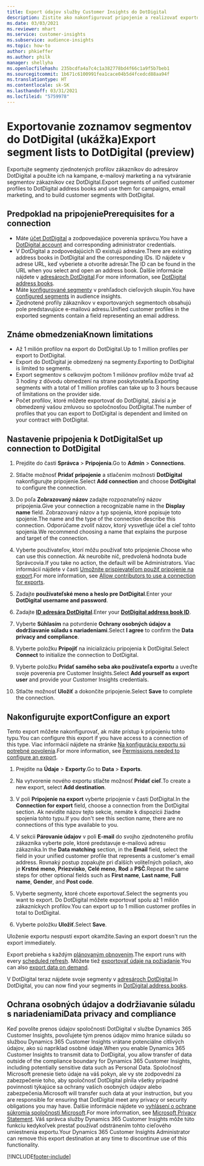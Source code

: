 ```yaml
---
title: Export údajov služby Customer Insights do DotDigital
description: Zistite ako nakonfigurovať pripojenie a realizovať exportovanie do DotDigital.
ms.date: 03/03/2021
ms.reviewer: mhart
ms.service: customer-insights
ms.subservice: audience-insights
ms.topic: how-to
author: phkieffer
ms.author: philk
manager: shellyha
ms.openlocfilehash: 235bcdfa4a7c4c1a382778bd4f66c1a9f5b7beb1
ms.sourcegitcommit: 1b671c6100991fea1cace04b5d4fcedcd88aa94f
ms.translationtype: HT
ms.contentlocale: sk-SK
ms.lasthandoff: 03/31/2021
ms.locfileid: "5759978"
---
```

# <a name="export-segment-lists-to-dotdigital-preview"></a><span data-ttu-id="fb13b-103">Exportovanie zoznamov segmentov do DotDigital (ukážka)</span><span class="sxs-lookup"><span data-stu-id="fb13b-103">Export segment lists to DotDigital (preview)</span></span>

<span data-ttu-id="fb13b-104">Exportujte segmenty zjednotených profilov zákazníkov do adresárov DotDigital a použite ich na kampane, e-mailový marketing a na vytváranie segmentov zákazníkov cez DotDigital.</span><span class="sxs-lookup"><span data-stu-id="fb13b-104">Export segments of unified customer profiles to DotDigital address books and use them for campaigns, email marketing, and to build customer segments with DotDigital.</span></span> 

## <a name="prerequisites-for-a-connection"></a><span data-ttu-id="fb13b-105">Predpoklad na pripojenie</span><span class="sxs-lookup"><span data-stu-id="fb13b-105">Prerequisites for a connection</span></span>

-   <span data-ttu-id="fb13b-106">Máte [účet DotDigital](https://dotdigital.com/) a zodpovedajúce poverenia správcu.</span><span class="sxs-lookup"><span data-stu-id="fb13b-106">You have a [DotDigital account](https://dotdigital.com/) and corresponding administrator credentials.</span></span>
-   <span data-ttu-id="fb13b-107">V DotDigital a zodpovedajúcich ID existujú adresáre.</span><span class="sxs-lookup"><span data-stu-id="fb13b-107">There are existing address books in DotDigital and the corresponding IDs.</span></span> <span data-ttu-id="fb13b-108">ID nájdete v adrese URL, keď vyberiete a otvoríte adresár.</span><span class="sxs-lookup"><span data-stu-id="fb13b-108">The ID can be found in the URL when you select and open an address book.</span></span> <span data-ttu-id="fb13b-109">Ďalšie informácie nájdete v [adresároch DotDigital](https://support.dotdigital.com/hc/articles/212211968-Creating-an-address-book).</span><span class="sxs-lookup"><span data-stu-id="fb13b-109">For more information, see [DotDigital address books](https://support.dotdigital.com/hc/articles/212211968-Creating-an-address-book).</span></span>
-   <span data-ttu-id="fb13b-110">Máte [konfigurované segmenty](segments.md) v prehľadoch cieľových skupín.</span><span class="sxs-lookup"><span data-stu-id="fb13b-110">You have [configured segments](segments.md) in audience insights.</span></span>
-   <span data-ttu-id="fb13b-111">Zjednotené profily zákazníkov v exportovaných segmentoch obsahujú pole predstavujúce e-mailovú adresu.</span><span class="sxs-lookup"><span data-stu-id="fb13b-111">Unified customer profiles in the exported segments contain a field representing an email address.</span></span>

## <a name="known-limitations"></a><span data-ttu-id="fb13b-112">Známe obmedzenia</span><span class="sxs-lookup"><span data-stu-id="fb13b-112">Known limitations</span></span>

- <span data-ttu-id="fb13b-113">Až 1 milión profilov na export do DotDigital.</span><span class="sxs-lookup"><span data-stu-id="fb13b-113">Up to 1 million profiles per export to DotDigital.</span></span>
- <span data-ttu-id="fb13b-114">Export do DotDigital je obmedzený na segmenty.</span><span class="sxs-lookup"><span data-stu-id="fb13b-114">Exporting to DotDigital is limited to segments.</span></span>
- <span data-ttu-id="fb13b-115">Export segmentov s celkovým počtom 1 miliónov profilov môže trvať až 3 hodiny z dôvodu obmedzení na strane poskytovateľa.</span><span class="sxs-lookup"><span data-stu-id="fb13b-115">Exporting segments with a total of 1 million profiles can take up to 3 hours because of limitations on the provider side.</span></span> 
- <span data-ttu-id="fb13b-116">Počet profilov, ktoré môžete exportovať do DotDigital, závisí a je obmedzený vašou zmluvou so spoločnosťou DotDigital.</span><span class="sxs-lookup"><span data-stu-id="fb13b-116">The number of profiles that you can export to DotDigital is dependent and limited on your contract with DotDigital.</span></span>

## <a name="set-up-connection-to-dotdigital"></a><span data-ttu-id="fb13b-117">Nastavenie pripojenia k DotDigital</span><span class="sxs-lookup"><span data-stu-id="fb13b-117">Set up connection to DotDigital</span></span>

1. <span data-ttu-id="fb13b-118">Prejdite do časti **Správca** > **Pripojenia**.</span><span class="sxs-lookup"><span data-stu-id="fb13b-118">Go to **Admin** > **Connections**.</span></span>

1. <span data-ttu-id="fb13b-119">Stlačte možnosť **Pridať pripojenie** a stlačením možnosti **DotDigital** nakonfigurujte pripojenie.</span><span class="sxs-lookup"><span data-stu-id="fb13b-119">Select **Add connection** and choose **DotDigital** to configure the connection.</span></span>

1. <span data-ttu-id="fb13b-120">Do poľa **Zobrazovaný názov** zadajte rozpoznateľný názov pripojenia.</span><span class="sxs-lookup"><span data-stu-id="fb13b-120">Give your connection a recognizable name in the **Display name** field.</span></span> <span data-ttu-id="fb13b-121">Zobrazovaný názov a typ spojenia, ktoré popisuje toto spojenie.</span><span class="sxs-lookup"><span data-stu-id="fb13b-121">The name and the type of the connection describe this connection.</span></span> <span data-ttu-id="fb13b-122">Odporúčame zvoliť názov, ktorý vysvetľuje účel a cieľ tohto spojenia.</span><span class="sxs-lookup"><span data-stu-id="fb13b-122">We recommend choosing a name that explains the purpose and target of the connection.</span></span>

1. <span data-ttu-id="fb13b-123">Vyberte používateľov, ktorí môžu používať toto pripojenie.</span><span class="sxs-lookup"><span data-stu-id="fb13b-123">Choose who can use this connection.</span></span> <span data-ttu-id="fb13b-124">Ak neurobíte nič, predvolená hodnota bude Správcovia.</span><span class="sxs-lookup"><span data-stu-id="fb13b-124">If you take no action, the default will be Administrators.</span></span> <span data-ttu-id="fb13b-125">Viac informácií nájdete v časti [Umožnite prispievateľom použiť pripojenie na export](connections.md#allow-contributors-to-use-a-connection-for-exports).</span><span class="sxs-lookup"><span data-stu-id="fb13b-125">For more information, see [Allow contributors to use a connection for exports](connections.md#allow-contributors-to-use-a-connection-for-exports).</span></span>

1. <span data-ttu-id="fb13b-126">Zadajte **používateľské meno a heslo pre DotDigital**.</span><span class="sxs-lookup"><span data-stu-id="fb13b-126">Enter your **DotDigital username and password**.</span></span>

1. <span data-ttu-id="fb13b-127">Zadajte **[ID adresára DotDigital](https://support.dotdigital.com/hc/articles/212211968-Creating-an-address-book)**.</span><span class="sxs-lookup"><span data-stu-id="fb13b-127">Enter your **[DotDigital address book ID](https://support.dotdigital.com/hc/articles/212211968-Creating-an-address-book)**.</span></span>

1. <span data-ttu-id="fb13b-128">Vyberte **Súhlasím** na potvrdenie **Ochrany osobných údajov a dodržiavanie súladu s nariadeniami**.</span><span class="sxs-lookup"><span data-stu-id="fb13b-128">Select **I agree** to confirm the **Data privacy and compliance**.</span></span>

1. <span data-ttu-id="fb13b-129">Vyberte položku **Pripojiť** na inicializáciu pripojenia k DotDigital.</span><span class="sxs-lookup"><span data-stu-id="fb13b-129">Select **Connect** to initialize the connection to DotDigital.</span></span>

1. <span data-ttu-id="fb13b-130">Vyberte položku **Pridať samého seba ako používateľa exportu** a uveďte svoje poverenia pre Customer Insights.</span><span class="sxs-lookup"><span data-stu-id="fb13b-130">Select **Add yourself as export user** and provide your Customer Insights credentials.</span></span>

1. <span data-ttu-id="fb13b-131">Stlačte možnosť **Uložiť** a dokončite pripojenie.</span><span class="sxs-lookup"><span data-stu-id="fb13b-131">Select **Save** to complete the connection.</span></span> 

## <a name="configure-an-export"></a><span data-ttu-id="fb13b-132">Nakonfigurujte export</span><span class="sxs-lookup"><span data-stu-id="fb13b-132">Configure an export</span></span>

<span data-ttu-id="fb13b-133">Tento export môžete nakonfigurovať, ak máte prístup k pripojeniu tohto typu.</span><span class="sxs-lookup"><span data-stu-id="fb13b-133">You can configure this export if you have access to a connection of this type.</span></span> <span data-ttu-id="fb13b-134">Viac informácií nájdete na stránke [Na konfiguráciu exportu sú potrebné povolenia](export-destinations.md#set-up-a-new-export).</span><span class="sxs-lookup"><span data-stu-id="fb13b-134">For more information, see [Permissions needed to configure an export](export-destinations.md#set-up-a-new-export).</span></span>

1. <span data-ttu-id="fb13b-135">Prejdite na **Údaje** > **Exporty**.</span><span class="sxs-lookup"><span data-stu-id="fb13b-135">Go to **Data** > **Exports**.</span></span>

1. <span data-ttu-id="fb13b-136">Na vytvorenie nového exportu stlačte možnosť **Pridať cieľ**.</span><span class="sxs-lookup"><span data-stu-id="fb13b-136">To create a new export, select **Add destination**.</span></span>

1. <span data-ttu-id="fb13b-137">V poli **Pripojenie na export** vyberte pripojenie v časti DotDigital.</span><span class="sxs-lookup"><span data-stu-id="fb13b-137">In the **Connection for export** field, choose a connection from the DotDigital section.</span></span> <span data-ttu-id="fb13b-138">Ak nevidíte názov tejto sekcie, nemáte k dispozícii žiadne spojenia tohto typu.</span><span class="sxs-lookup"><span data-stu-id="fb13b-138">If you don't see this section name, there are no connections of this type available to you.</span></span>


1. <span data-ttu-id="fb13b-139">V sekcii **Párovanie údajov** v poli **E-mail** do svojho zjednoteného profilu zákazníka vyberte pole, ktoré predstavuje e-mailovú adresu zákazníka.</span><span class="sxs-lookup"><span data-stu-id="fb13b-139">In the **Data matching** section, in the **Email** field, select the field in your unified customer profile that represents a customer's email address.</span></span> <span data-ttu-id="fb13b-140">Rovnaký postup zopakujte pri ďalších voliteľných poliach, ako je **Krstné meno**, **Priezvisko**, **Celé meno**, **Rod** a **PSČ**.</span><span class="sxs-lookup"><span data-stu-id="fb13b-140">Repeat the same steps for other optional fields such as **First name**, **Last name**, **Full name**, **Gender**, and **Post code**.</span></span>

1. <span data-ttu-id="fb13b-141">Vyberte segmenty, ktoré chcete exportovať.</span><span class="sxs-lookup"><span data-stu-id="fb13b-141">Select the segments you want to export.</span></span> <span data-ttu-id="fb13b-142">Do DotDigital môžete exportovať spolu až 1 milión zákazníckych profilov.</span><span class="sxs-lookup"><span data-stu-id="fb13b-142">You can export up to 1 million customer profiles in total to DotDigital.</span></span>

1. <span data-ttu-id="fb13b-143">Vyberte položku **Uložiť**.</span><span class="sxs-lookup"><span data-stu-id="fb13b-143">Select **Save**.</span></span>

<span data-ttu-id="fb13b-144">Uloženie exportu nespustí export okamžite.</span><span class="sxs-lookup"><span data-stu-id="fb13b-144">Saving an export doesn't run the export immediately.</span></span>

<span data-ttu-id="fb13b-145">Export prebieha s každým [plánovaným obnovením](system.md#schedule-tab).</span><span class="sxs-lookup"><span data-stu-id="fb13b-145">The export runs with every [scheduled refresh](system.md#schedule-tab).</span></span> <span data-ttu-id="fb13b-146">Môžete tiež [exportovať údaje na požiadanie](export-destinations.md#run-exports-on-demand).</span><span class="sxs-lookup"><span data-stu-id="fb13b-146">You can also [export data on demand](export-destinations.md#run-exports-on-demand).</span></span> 
 
<span data-ttu-id="fb13b-147">V DotDigital teraz nájdete svoje segmenty v [adresároch DotDigital](https://support.dotdigital.com/hc/articles/212211968-Creating-an-address-book).</span><span class="sxs-lookup"><span data-stu-id="fb13b-147">In DotDigital, you can now find your segments in [DotDigital address books](https://support.dotdigital.com/hc/articles/212211968-Creating-an-address-book).</span></span>


## <a name="data-privacy-and-compliance"></a><span data-ttu-id="fb13b-148">Ochrana osobných údajov a dodržiavanie súladu s nariadeniami</span><span class="sxs-lookup"><span data-stu-id="fb13b-148">Data privacy and compliance</span></span>

<span data-ttu-id="fb13b-149">Keď povolíte prenos údajov spoločnosti DotDigital v službe Dynamics 365 Customer Insights, povoľujete tým prenos údajov mimo hranice súladu so službou Dynamics 365 Customer Insights vrátane potenciálne citlivých údajov, ako sú napríklad osobné údaje.</span><span class="sxs-lookup"><span data-stu-id="fb13b-149">When you enable Dynamics 365 Customer Insights to transmit data to DotDigital, you allow transfer of data outside of the compliance boundary for Dynamics 365 Customer Insights, including potentially sensitive data such as Personal Data.</span></span> <span data-ttu-id="fb13b-150">Spoločnosť Microsoft prenesie tieto údaje na váš pokyn, ale vy ste zodpovední za zabezpečenie toho, aby spoločnosť DotDigital plnila všetky prípadné povinnosti týkajúce sa ochrany vašich osobných údajov alebo zabezpečenia.</span><span class="sxs-lookup"><span data-stu-id="fb13b-150">Microsoft will transfer such data at your instruction, but you are responsible for ensuring that DotDigital meet any privacy or security obligations you may have.</span></span> <span data-ttu-id="fb13b-151">Ďalšie informácie nájdete vo [vyhlásení o ochrane súkromia spoločnosti Microsoft](https://go.microsoft.com/fwlink/?linkid=396732).</span><span class="sxs-lookup"><span data-stu-id="fb13b-151">For more information, see [Microsoft Privacy Statement](https://go.microsoft.com/fwlink/?linkid=396732).</span></span>
<span data-ttu-id="fb13b-152">Váš správca služby Dynamics 365 Customer Insights môže túto funkciu kedykoľvek prestať používať odstránením tohto cieľového umiestnenia exportu.</span><span class="sxs-lookup"><span data-stu-id="fb13b-152">Your Dynamics 365 Customer Insights Administrator can remove this export destination at any time to discontinue use of this functionality.</span></span>


[!INCLUDE[footer-include](../includes/footer-banner.md)]
